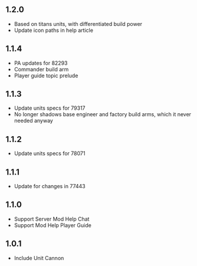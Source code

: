 ## 1.2.0

- Based on titans units, with differentiated build power
- Update icon paths in help article

## 1.1.4

- PA updates for 82293
- Commander build arm
- Player guide topic prelude

## 1.1.3

- Update units specs for 79317
- No longer shadows base engineer and factory build arms, which it never needed anyway

## 1.1.2

- Update units specs for 78071

## 1.1.1

- Update for changes in 77443

## 1.1.0

- Support Server Mod Help Chat
- Support Mod Help Player Guide

## 1.0.1

- Include Unit Cannon
